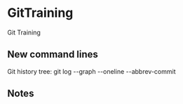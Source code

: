 # GitTraining
Git Training


## New command lines

Git history tree:
git log --graph --oneline --abbrev-commit

## Notes
